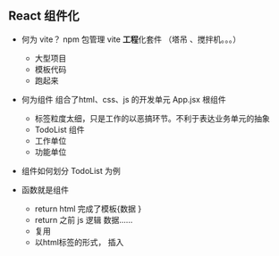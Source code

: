 ## React 组件化

- 何为 vite？
  npm 包管理
  vite **工程**化套件 （塔吊 、搅拌机。。。）
  - 大型项目 
  - 模板代码 
  - 跑起来 


- 何为组件
    组合了html、css、js 的开发单元
    App.jsx 根组件
    - 标签粒度太细，只是工作的以恶搞环节。不利于表达业务单元的抽象 
    - TodoList 组件
    - 工作单位 
    - 功能单位
- 组件如何划分 TodoList 为例
- 函数就是组件
   - return html 完成了模板{数据 }
   - return 之前 js 逻辑 数据......
   - 复用
   - 以html标签的形式， 插入